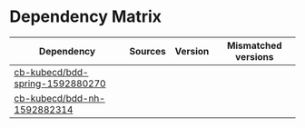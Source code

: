 # Dependency Matrix

Dependency | Sources | Version | Mismatched versions
---------- | ------- | ------- | -------------------
[cb-kubecd/bdd-spring-1592880270](https://github.com/cb-kubecd/bdd-spring-1592880270.git) |  | []() | 
[cb-kubecd/bdd-nh-1592882314](https://github.com/cb-kubecd/bdd-nh-1592882314.git) |  | []() | 
